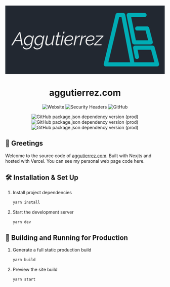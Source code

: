<p align="center">
  <a href="https://aggutierrez.com" rel="noopener" target="_blank">
    <img src="https://raw.githubusercontent.com/aggutierrez98/aggutierrez-portfolio/main/public/banner.png" alt="aggutierrez.com banner"/>
  </a>
</p>

<h1 align="center">aggutierrez.com</h1>

<div align="center">

![Website](https://img.shields.io/website?logo=vercel&style=for-the-badge&up_message=online&url=https%3A%2F%2Fwww.aggutierrez.com%2F)
![Security Headers](https://img.shields.io/github/actions/workflow/status/aggutierrez98/aggutierrez-portfolio/main.yml?branch=main&label=Main%20pipeline&logo=github-actions&style=for-the-badge)
![GitHub](https://img.shields.io/github/license/aggutierrez98/aggutierrez-portfolio?style=for-the-badge)

![GitHub package.json dependency version (prod)](https://img.shields.io/github/package-json/dependency-version/aggutierrez98/aggutierrez-portfolio/react?style=for-the-badge)
![GitHub package.json dependency version (prod)](https://img.shields.io/github/package-json/dependency-version/aggutierrez98/aggutierrez-portfolio/next?style=for-the-badge)
![GitHub package.json dependency version (prod)](https://img.shields.io/github/package-json/dependency-version/aggutierrez98/aggutierrez-portfolio/framer-motion?style=for-the-badge)

</div>

## 👋 Greetings

Welcome to the source code of [aggutierrez.com](https://aggutierrez.com). Built with Nexjts and hosted with Vercel. You can see my personal web page code here.

## 🛠 Installation & Set Up

1. Install project dependencies

   ```sh
   yarn install
   ```

2. Start the development server

   ```sh
   yarn dev
   ```

## 🚀 Building and Running for Production

1. Generate a full static production build

   ```sh
   yarn build
   ```

2. Preview the site build

   ```sh
   yarn start
   ```
